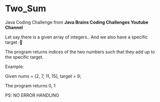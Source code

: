 # Two_Sum

Java Coding Challenge from **Java Brains Coding Challenges Youtube Channel**

Let say there is a given array of integers..
And we also have a specific target :🎯

The program returns indices of the two numbers such that they add up to the specific target.

Example:

Given nums = [2, 7, 11, 15], target = 9;

The program returns 0, 1

PS: NO ERROR HANDLING
